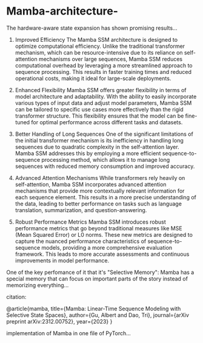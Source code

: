 # Mamba-architecture-


The hardware-aware state expansion has shown promising results...

1. Improved Efficiency
The Mamba SSM architecture is designed to optimize computational efficiency. Unlike the traditional transformer mechanism, which can be resource-intensive due to its reliance on self-attention mechanisms over large sequences, Mamba SSM reduces computational overhead by leveraging a more streamlined approach to sequence processing. This results in faster training times and reduced operational costs, making it ideal for large-scale deployments.

2. Enhanced Flexibility
Mamba SSM offers greater flexibility in terms of model architecture and adaptability. With the ability to easily incorporate various types of input data and adjust model parameters, Mamba SSM can be tailored to specific use cases more effectively than the rigid transformer structure. This flexibility ensures that the model can be fine-tuned for optimal performance across different tasks and datasets.

3. Better Handling of Long Sequences
One of the significant limitations of the initial transformer mechanism is its inefficiency in handling long sequences due to quadratic complexity in the self-attention layer. Mamba SSM addresses this by employing a more efficient sequence-to-sequence processing method, which allows it to manage long sequences with reduced memory consumption and improved accuracy.

4. Advanced Attention Mechanisms
While transformers rely heavily on self-attention, Mamba SSM incorporates advanced attention mechanisms that provide more contextually relevant information for each sequence element. This results in a more precise understanding of the data, leading to better performance on tasks such as language translation, summarization, and question-answering.

5. Robust Performance Metrics
Mamba SSM introduces robust performance metrics that go beyond traditional measures like MSE (Mean Squared Error) or L0 norms. These new metrics are designed to capture the nuanced performance characteristics of sequence-to-sequence models, providing a more comprehensive evaluation framework. This leads to more accurate assessments and continuous improvements in model performance.


One of the key perfomance of it that it's "Selective Memory": Mamba has a special memory that can focus on important parts of the story instead of memorizing everything...

citation:


@article{mamba,
  title={Mamba: Linear-Time Sequence Modeling with Selective State Spaces},
  author={Gu, Albert and Dao, Tri},
  journal={arXiv preprint arXiv:2312.00752},
  year={2023}
}


implementation of Mamba in one file of PyTorch...